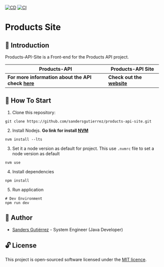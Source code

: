 [![CD](https://github.com/sandersgutierrez/products-api-site/actions/workflows/cd.yml/badge.svg)](https://github.com/sandersgutierrez/products-api-site/actions/workflows/cd.yml)
[![CI](https://github.com/sandersgutierrez/products-api-site/actions/workflows/ci.yml/badge.svg)](https://github.com/sandersgutierrez/products-api-site/actions/workflows/ci.yml)

# Products Site

## :tea: Introduction

Products-API-Site is a Front-end for the Products API project.

| Products-API                                                                                          | Products-API Site                                                                 |
| ----------------------------------------------------------------------------------------------------- | --------------------------------------------------------------------------------- |
| **For more information about the API check [here](https://github.com/sandersgutierrez/products-api)** | **Check out the [website](https://sandersgutierrez.github.io/products-api-site)** |

## :checkered_flag: How To Start

1. Clone this repository:

```shell
git clone https://github.com/sandersgutierrez/products-api-site.git
```

2. Install Nodejs. **Go link for install [NVM](https://github.com/nvm-sh/nvm#installing-and-updating)**

```shell
nvm install --lts
```

3. Set it a node version as default for project. This use `.nvmrc` file to set a node version as default

```shell
nvm use
```

4. Install dependencies

```shell
npm install
```

5. Run application

```shell
# Dev Environment
npm run dev
```

## :wolf: Author

- [Sanders Gutiérrez](https://sandersgutierrez.github.io) - System Engineer (Java Developer)

## :unlock: License

This project is open-sourced software licensed under the [MIT licence](LICENSE).
